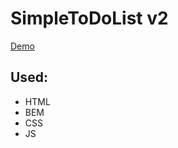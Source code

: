 # SimpleToDoList v2
[Demo](https://cezary-gawronski.github.io/SimpleToDoList-v2/)

## Used:

- HTML
- BEM
- CSS
- JS
